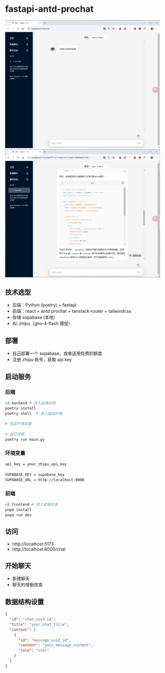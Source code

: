 # fastapi-antd-prochat

![](./docs/images/chat-pages.png)
![](./docs/images/chat-contents.png)


## 技术选型


- 后端：Python (poetry) + fastapi
- 前端：react + antd prochat + tanstack-router + tailwindcss
- 存储 supabase (本地)
- AI: zhipu（glm-4-flash 模型）

## 部署

- 自己部署一个 supabase，或者适用免费的额度
- 注册 zhipu 账号，获取 api key

## 启动服务

### 后端

```sh
cd backend # 进入后端目录
poetry install
poetry shell  # 进入虚拟环境

# 指定环境变量

# 运行环境
poetry run main.py
```

### 环境变量

```sh
api_key = your_zhipu_api_key

SUPABASE_KEY = supabase_key
SUPABASE_URL = http://localhost:8000
```

### 前端

```sh
cd frontend # 进入前端目录
pnpm install
pnpm run dev
```

## 访问

- http://localhost:5173
- http://localhost:8000/chat

## 开始聊天

- 新建聊天
- 聊天的增删改查

## 数据结构设置

```json
{
  "id": "chat_uuid_id",
  "title": "your_chat_title",
  "content": [
    {
      "id": "message_uuid_id",
      "content": "your_message_content",
      "role": "user"
    }
  ]
}
```

